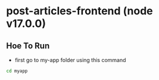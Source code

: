 # post-articles-frontend (node v17.0.0)

## Hoe To Run
 - first go to my-app folder using this command
```bash
cd myapp
```
